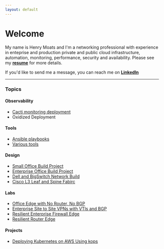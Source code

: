 ```yaml
---
layout: default
---
```


# Welcome

My name is Henry Moats and I'm a networking professional with experience in enteprise and production private and public cloud infrastructure, automation, monitoring, performance, security and availability. Please see my **[resume](/docs/Henry-Moats-Resume-For-Github-IO.pdf)** for more details.

If you'd like to send me a message, you can reach me on **[LinkedIn](https://linkedin.com/in/hmoats)**

---

### Topics

#### Observability
- [Cacti monitoring deployment](https://github.com/hmoats/cacti)
- Oxidized Deployment

#### Tools
- [Ansible playbooks](https://github.com/hmoats/group-ansible)
- [Various tools](https://github.com/hmoats/group-net-tools)

#### Design
- [Small Office Build Project](https://github.com/hmoats/group-design-docs-public/tree/master/Small-Office-Build-Project1)
- [Enterprise Office Build Project](https://github.com/hmoats/group-design-docs-public/tree/master/Enterprise-Office-Build-Project1)
- [Dell and BigSwitch Network Build](https://github.com/hmoats/group-design-docs-public/tree/master/Dell-and-BigSwitch-Network-Build-Project)
- [Cisco L3 Leaf and Spine Fabirc](https://github.com/hmoats/group-design-docs-public/tree/master/Cisco-L3-Spine-Leaf-Network-Build-Project) 
  
#### Labs
- [Office Edge with No Router, No BGP](/docs/VIRL-Labs/Office-Edge-No-Router-No-BGP/README.md)
- [Enterprise Site to Site VPNs with VTIs and BGP](/docs/Cisco/Enterprise-Site-to-Site-VPN-with-ASA-VTIs.md)
- [Resilient Enterprise Firewall Edge](/docs/Cisco/Resilient-Enterprise-Firewall-Edge.md)
- [Resilient Router Edge](/docs/Cisco/Resilient-Enterprise-Router-Edge.md)

#### Projects
- [Deploying Kubernetes on AWS Using kops](/docs/kops/Deploying-kubernetes-on-AWS-using-kops.md)

